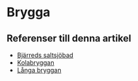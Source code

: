 # Brygga

## Referenser till denna artikel

* [Bjärreds saltsjöbad](Bjärreds%20saltsjöbad.md)
* [Kolabryggan](Kolabryggan.md)
* [Långa bryggan](Långa%20bryggan.md)
